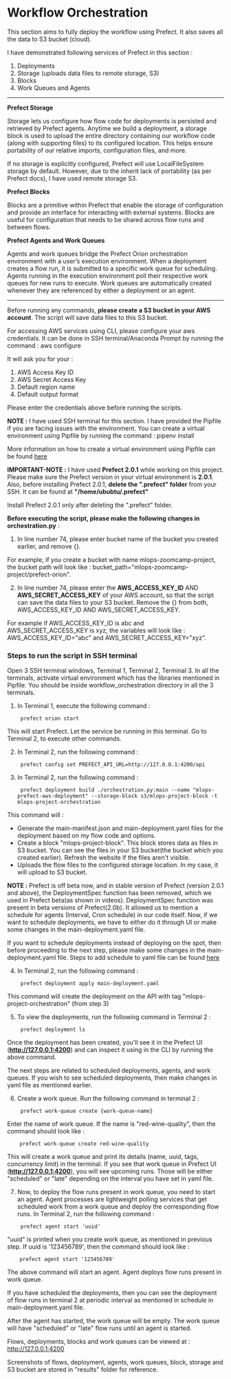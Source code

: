 # Workflow Orchestration

This section aims to fully deploy the workflow using Prefect. It also saves all the data to S3 bucket (cloud). 

I have demonstrated following services of Prefect in this section : 

1. Deployments
2. Storage (uploads data files to remote storage, S3)
3. Blocks
4. Work Queues and Agents

***********************************************************************************************************************************************************************

**Prefect Storage**

Storage lets us configure how flow code for deployments is persisted and retrieved by Prefect agents. Anytime we build a deployment, a storage block is used to upload the entire directory containing our workflow code (along with supporting files) to its configured location. This helps ensure portability of our relative imports, configuration files, and more.

If no storage is explicitly configured, Prefect will use LocalFileSystem storage by default. However, due to the inherit lack of portability (as per Prefect docs), I have used remote storage S3.

**Prefect Blocks**

Blocks are a primitive within Prefect that enable the storage of configuration and provide an interface for interacting with external systems. Blocks are useful for configuration that needs to be shared across flow runs and between flows.

**Prefect Agents and Work Queues**

Agents and work queues bridge the Prefect Orion orchestration environment with a user’s execution environment. When a deployment creates a flow run, it is submitted to a specific work queue for scheduling. Agents running in the execution environment poll their respective work queues for new runs to execute. Work queues are automatically created whenever they are referenced by either a deployment or an agent.

***********************************************************************************************************************************************************************

Before running any commands, **please create a S3 bucket in your AWS account**. The script will save data files to this S3 bucket.

For accessing AWS services using CLI, please configure your aws credentials. It can be done in SSH terminal/Anaconda Prompt by running the command : aws configure

It will ask you for your :

1. AWS Access Key ID
2. AWS Secret Access Key
3. Default region name
4. Default output format

Please enter the credentials above before running the scripts.

**NOTE :** I have used SSH terminal for this section. I have provided the Pipfile if you are facing issues with the environment. You can create a virtual environment using Pipfile by running the command : pipenv install

More information on how to create a virtual environment using Pipfile can be found [here](https://stackoverflow.com/questions/52171593/how-to-install-dependencies-from-a-copied-pipfile-inside-a-virtual-environment)

**IMPORTANT-NOTE :** I have used **Prefect 2.0.1** while working on this project. Please make sure the Prefect version in your virtual environment is **2.0.1**. Also, before installing Prefect 2.0.1, **delete the ".prefect" folder** from your SSH. It can be found at **"/home/ububtu/.prefect"**

Install Prefect 2.0.1 only after deleting the ".prefect" folder.


**Before executing the script, please make the following changes in orchestration.py** : 

1. In line number 74, please enter bucket name of the bucket you created earlier, and remove {}. 

For example, if you create a bucket with name mlops-zoomcamp-project, the bucket path will look like : bucket_path="mlops-zoomcamp-project/prefect-orion".

2. In line number 74, please enter the **AWS_ACCESS_KEY_ID** AND **AWS_SECRET_ACCESS_KEY** of your AWS account, so that the script can save the data files to your S3 bucket. Remove the {} from both, AWS_ACCESS_KEY_ID AND AWS_SECRET_ACCESS_KEY. 

For example if AWS_ACCESS_KEY_ID is abc and AWS_SECRET_ACCESS_KEY is xyz, the variables will look like : AWS_ACCESS_KEY_ID="abc" and AWS_SECRET_ACCESS_KEY="xyz".

### Steps to run the script in SSH terminal

Open 3 SSH terminal windows, Terminal 1, Terminal 2, Terminal 3. In all the terminals, activate virtual environment which has the libraries mentioned in Pipfile. You should be inside workflow_orchestration directory in all the 3 terminals.

1. In Terminal 1, execute the following command : 

        prefect orion start

This will start Prefect. Let the service be running in this terminal. Go to Terminal 2, to execute other commands.

2. In Terminal 2, run the following command : 

        prefect config set PREFECT_API_URL=http://127.0.0.1:4200/api

3. In Terminal 2, run the following command : 
 
        prefect deployment build ./orchestration.py:main --name "mlops-prefect-aws-deployment" --storage-block s3/mlops-project-block -t mlops-project-orchestration

This command will :

* Generate the main-manifest.json and main-deployment.yaml files for the deployment based on my flow code and options.
* Create a block "mlops-project-block". This block stores data as files in S3 bucket. You can see the files in your S3 bucket(the bucket which you created earlier).    Refresh the website if the files aren't visible. 
* Uploads the flow files to the configured storage location. In my case, it will upload to S3 bucket.

**NOTE :** Prefect is off beta now, and in stable version of Prefect (version 2.0.1 and above), the DeploymentSpec function has been removed, which we used in Prefect beta(as shown in videos). DeploymentSpec function was present in beta versions of Prefect(2.0b). It allowed us to mention a schedule for agents (Interval, Cron schedule) in our code itself. Now, if we want to schedule deployments, we have to either do it through UI or make some changes in the main-deployment.yaml file. 

If you want to schedule deployments instead of deploying on the spot, then before proceeding to the next step, please make some changes in the main-deployment.yaml file. Steps to add schedule to yaml file can be found [here](https://orion-docs.prefect.io/concepts/schedules/)

4. In Terminal 2, run the following command :

        prefect deployment apply main-deployment.yaml

This command will create the deployment on the API with tag "mlops-project-orchestration" (from step 3)

5. To view the deployments, run the following command in Terminal 2 :

        prefect deployment ls

Once the deployment has been created, you'll see it in the Prefect UI (**http://127.0.0.1:4200**) and can inspect it using in the CLI by running the above command.

The next steps are related to scheduled deployments, agents, and work queues. If you wish to see scheduled deployments, then make changes in yaml file as mentioned earlier. 

6. Create a work queue. Run the following command in terminal 2 :

        prefect work-queue create {work-queue-name}
 
Enter the name of work queue. If the name is "red-wine-quality", then the command should look like :

        prefect work-queue create red-wine-quality

This will create a work queue and print its details (name, uuid, tags, concurrency limit) in the terminal. If you see that work queue in Prefect UI (**http://127.0.0.1:4200**), you will see upcoming runs. Those will be either "scheduled" or "late" depending on the interval you have set in yaml file. 

7. Now, to deploy the flow runs present in work queue, you need to start an agent. Agent processes are lightweight polling services that get scheduled work from a work queue and deploy the corresponding flow runs. In Terminal 2, run the following command : 

        prefect agent start 'uuid'
   
"uuid" is printed when you create work queue, as mentioned in previous step. If uuid is '123456789', then the command should look like :
  
        prefect agent start '123456789'

The above command will start an agent. Agent deploys flow runs present in work queue. 

If you have scheduled the deployments, then you can see the deployment of flow runs in terminal 2 at periodic interval as mentioned in schedule in main-deployment.yaml file.

After the agent has started, the work queue will be empty. The work queue will have "scheduled" or "late" flow runs until an agent is started.

Flows, deployments, blocks and work queues can be viewed at : http://127.0.0.1:4200

Screenshots of flows, deployment, agents, work queues, block, storage and S3 bucket are stored in "results" folder for reference.
